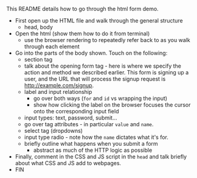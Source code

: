 This README details how to go through the html form demo.

* First open up the HTML file and walk through the general structure
  - head, body
* Open the html (show them how to do it from terminal)
  - use the browser rendering to repeatedly refer back to as you walk through each element
* Go into the parts of the body shown. Touch on the following:
  - section tag
  - talk about the opening form tag - here is where we specify the action and method we described earlier. This form is signing up a user, and the URL that will process the signup request is http://example.com/signup.
  - label and input relationship
    - go over both ways (`for` and `id` vs wrapping the input)
    - show how clicking the label on the browser focuses the cursor onto the corresponding input field
  - input types: text, password, submit...
  - go over tag attributes - in particular `value` and `name`.
  - select tag (dropdowns)
  - input type radio - note how the `name` dictates what it's for.
  - briefly outline what happens when you submit a form
    - abstract as much of the HTTP logic as possible
* Finally, comment in the CSS and JS script in the `head` and talk briefly about what CSS and JS add to webpages.
* FIN